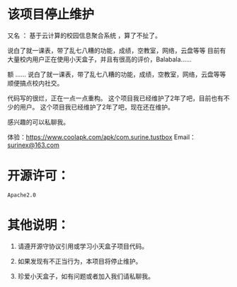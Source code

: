 # 该项目停止维护

又名 ： 基于云计算的校园信息聚合系统 ，算了不扯了。

说白了就一课表，带了乱七八糟的功能，成绩，空教室，网络，云盘等等
目前有大量校内用户正在使用小天盒子，并且有很高的评价，Balabala……

 额  …… 说白了就一课表，带了乱七八糟的功能，成绩，空教室，网络，云盘等等
顺便搞点校内社交。

代码写的很烂，正在一点一点重构。
这个项目我已经维护了2年了吧，目前也有不少的用户。
这个项目我已经维护了2年了吧，现在还在维护。

感兴趣的可以私聊我。

体验：https://www.coolapk.com/apk/com.surine.tustbox
Email：surinex@163.com


# 开源许可：
    Apache2.0 

# 其他说明：

1. 请遵开源守协议引用或学习小天盒子项目代码。

2. 如果发现有不正当行为，本项目将停止维护。

3. 珍爱小天盒子，如有问题或者加入我们请私聊我。
